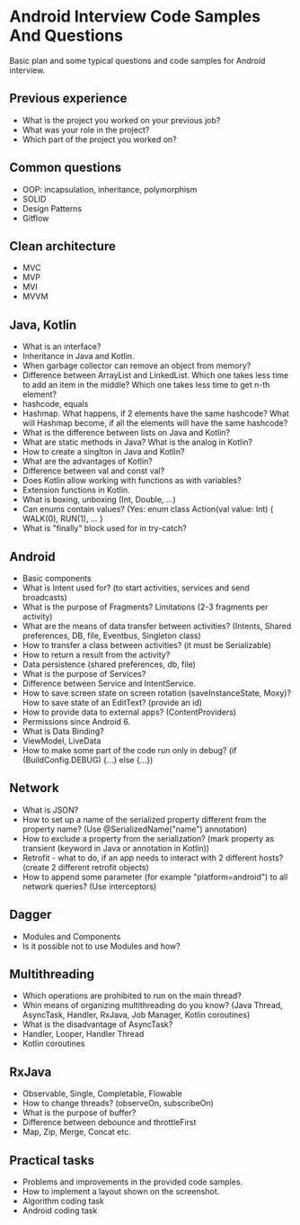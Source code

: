 # Android Interview Code Samples And Questions
Basic plan and some typical questions and code samples for Android interview.

## Previous experience
* What is the project you worked on your previous job?
* What was your role in the project?
* Which part of the project you worked on?

## Common questions
* OOP: incapsulation, inheritance, polymorphism
* SOLID
* Design Patterns
* Gitflow

## Clean architecture
* MVC
* MVP
* MVI
* MVVM

## Java, Kotlin
* What is an interface?
* Inheritance in Java and Kotlin.
* When garbage collector can remove an object from memory?
* Difference between ArrayList and LinkedList. Which one takes less time to add an item in the middle? Which one takes less time to get n-th element?
* hashcode, equals
* Hashmap. What happens, if 2 elements have the same hashcode? What will Hashmap become, if all the elements will have the same hashcode?
* What is the difference between lists on Java and Kotlin?
* What are static methods in Java? What is the analog in Kotlin?
* How to create a singlton in Java and Kotlin?
* What are the advantages of Kotlin?
* Difference between val and const val?
* Does Kotlin allow working with functions as with variables?
* Extension functions in Kotlin.
* What is boxing, unboxing (Int, Double, ...)
* Can enums contain values? (Yes: enum class Action(val value: Int) { WALK(0), RUN(1), ... }
* What is "finally" block used for in try-catch?

## Android
* Basic components
* What is Intent used for? (to start activities, services and send broadcasts)
* What is the purpose of Fragments? Limitations (2-3 fragments per activity)
* What are the means of data transfer between activities? (Intents, Shared preferences, DB, file, Eventbus, Singleton class)
* How to transfer a class between activities? (it must be Serializable)
* How to return a result from the activity?
* Data persistence (shared preferences, db, file)
* What is the purpose of Services?
* Difference between Service and IntentService.
* How to save screen state on screen rotation (saveInstanceState, Moxy)? How to save state of an EditText? (provide an id)
* How to provide data to external apps? (ContentProviders)
* Permissions since Android 6.
* What is Data Binding?
* ViewModel, LiveData
* How to make some part of the code run only in debug? (if (BuildConfig.DEBUG) {...} else {...})

## Network
* What is JSON?
* How to set up a name of the serialized property different from the property name? (Use @SerializedName("name") annotation)
* How to exclude a property from the serialization? (mark property as transient (keyword in Java or annotation in Kotlin))
* Retrofit - what to do, if an app needs to interact with 2 different hosts? (create 2 different retrofit objects)
* How to append some parameter (for example "platform=android") to all network queries? (Use interceptors)

## Dagger
* Modules and Components
* Is it possible not to use Modules and how?

## Multithreading
* Which operations are prohibited to run on the main thread?
* Whin means of organizing multithreading do you know? (Java Thread, AsyncTask, Handler, RxJava, Job Manager, Kotlin coroutines)
* What is the disadvantage of AsyncTask?
* Handler, Looper, Handler Thread
* Kotlin coroutines

## RxJava
* Observable, Single, Completable, Flowable
* How to change threads? (observeOn, subscribeOn)
* What is the purpose of buffer?
* Difference between debounce and throttleFirst
* Map, Zip, Merge, Concat etc.

## Practical tasks
* Problems and improvements in the provided code samples.
* How to implement a layout shown on the screenshot.
* Algorithm coding task
* Android coding task